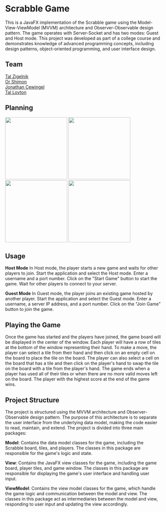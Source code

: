 # Scrabble Game
This is a JavaFX implementation of the Scrabble game using the Model-View-ViewModel (MVVM) architecture and Observer-Observable design pattern. The game operates with Server-Socket and has two modes: Guest and Host mode. This project was developed as part of a college course and demonstrates knowledge of advanced programming concepts, including design patterns, object-oriented programming, and user interface design.

## Team
[Tal Zigelnik](https://github.com/zigelnik)<br />
[Or Shimon](https://github.com/Orshimon810)<br />
[Jonathan Cewingel](https://github.com/JoniXDrama)<br />
[Tal Lovton](https://github.com/TalLovton)

## Planning
<img src="https://github.com/zigelnik/Scrabble/assets/107995222/ca366541-eabe-4f1b-9beb-acd700e6afbf" width = "200" height = "200">
<img src="https://github.com/zigelnik/Scrabble/assets/107995222/7a2a4c10-74b9-42f4-b714-7dd72b0a7d1d" width = "200" height = "200">
<img src="https://github.com/zigelnik/Scrabble/assets/107995222/3d1b48b9-d3eb-4e8d-9eeb-571f55ce4637" width = "200" height = "200">
<img src="https://github.com/zigelnik/Scrabble/assets/107995222/ecf1b71d-1429-44e8-9063-3e21cbddb26d" width = "200" height = "200">


## Usage

**Host Mode**
In Host mode, the player starts a new game and waits for other players to join.
Start the application and select the Host mode.
Enter a username and a port number.
Click on the "Start Game" button to start the game.
Wait for other players to connect to your server.

**Guest Mode**
In Guest mode, the player joins an existing game hosted by another player.
Start the application and select the Guest mode.
Enter a username, a server IP address, and a port number.
Click on the "Join Game" button to join the game.

## Playing the Game
Once the game has started and the players have joined, the game board will be displayed in the center of the window. Each player will have a row of tiles at the bottom of the window representing their hand.
To make a move, the player can select a tile from their hand and then click on an empty cell on the board to place the tile on the board. The player can also select a cell on the board that has a tile and then click on the player's hand to swap the tile on the board with a tile from the player's hand.
The game ends when a player has used all of their tiles or when there are no more valid moves left on the board. The player with the highest score at the end of the game wins.

## Project Structure
The project is structured using the MVVM architecture and Observer-Observable design pattern. The purpose of this architecture is to separate the user interface from the underlying data model, making the code easier to read, maintain, and extend. The project is divided into three main packages:

**Model**: Contains the data model classes for the game, including the Scrabble board, tiles, and players. The classes in this package are responsible for the game's logic and state.

**View**: Contains the JavaFX view classes for the game, including the game board, player tiles, and game window. The classes in this package are responsible for displaying the game's user interface and handling user input.

**ViewModel**: Contains the view model classes for the game, which handle the game logic and communication between the model and view. The classes in this package act as intermediaries between the model and view, responding to user input and updating the view accordingly.

